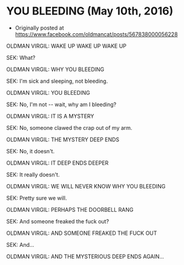 # YOU BLEEDING (May 10th, 2016)

 * Originally posted at https://www.facebook.com/oldmancat/posts/567838000056228

OLDMAN VIRGIL: WAKE UP WAKE UP WAKE UP

SEK: What?

OLDMAN VIRGIL: WHY YOU BLEEDING

SEK: I'm sick and sleeping, not bleeding.

OLDMAN VIRGIL: YOU BLEEDING

SEK: No, I'm not -- wait, why am I bleeding?

OLDMAN VIRGIL: IT IS A MYSTERY

SEK: No, someone clawed the crap out of my arm.

OLDMAN VIRGIL: THE MYSTERY DEEP ENDS

SEK: No, it doesn't.

OLDMAN VIRGIL: IT DEEP ENDS DEEPER

SEK: It really doesn't.

OLDMAN VIRGIL: WE WILL NEVER KNOW WHY YOU BLEEDING

SEK: Pretty sure we will.

OLDMAN VIRGIL: PERHAPS THE DOORBELL RANG

SEK: And someone freaked the fuck out?

OLDMAN VIRGIL: AND SOMEONE FREAKED THE FUCK OUT

SEK: And...

OLDMAN VIRGIL: AND THE MYSTERIOUS DEEP ENDS AGAIN...


